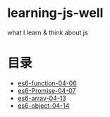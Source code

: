 # learning-js-well

what I learn &amp; think about js

# 目录

- [es6-function-04-06](2016-04/es6-function-06.md)
- [es6-Promise-04-07](2016-04/es6-Promise-07.md)
- [es6-array-04-13](2016-04/es6-array-4-13.md)
- [es6-object-04-14](2016-04/es6-object-04-14.js)


